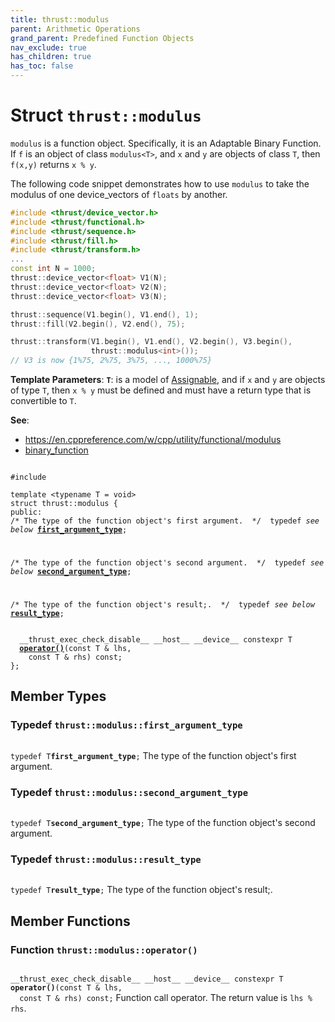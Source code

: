 ```yaml
---
title: thrust::modulus
parent: Arithmetic Operations
grand_parent: Predefined Function Objects
nav_exclude: true
has_children: true
has_toc: false
---
```


# Struct `thrust::modulus`

<code>modulus</code> is a function object. Specifically, it is an Adaptable Binary Function. If <code>f</code> is an object of class <code>modulus&lt;T&gt;</code>, and <code>x</code> and <code>y</code> are objects of class <code>T</code>, then <code>f(x,y)</code> returns <code>x % y</code>.


The following code snippet demonstrates how to use <code>modulus</code> to take the modulus of one device_vectors of <code>floats</code> by another.



```cpp
#include <thrust/device_vector.h>
#include <thrust/functional.h>
#include <thrust/sequence.h>
#include <thrust/fill.h>
#include <thrust/transform.h>
...
const int N = 1000;
thrust::device_vector<float> V1(N);
thrust::device_vector<float> V2(N);
thrust::device_vector<float> V3(N);

thrust::sequence(V1.begin(), V1.end(), 1);
thrust::fill(V2.begin(), V2.end(), 75);

thrust::transform(V1.begin(), V1.end(), V2.begin(), V3.begin(),
                  thrust::modulus<int>());
// V3 is now {1%75, 2%75, 3%75, ..., 1000%75}
```

**Template Parameters**:
**`T`**: is a model of <a href="https://en.cppreference.com/w/cpp/named_req/CopyAssignable">Assignable</a>, and if <code>x</code> and <code>y</code> are objects of type <code>T</code>, then <code>x % y</code> must be defined and must have a return type that is convertible to <code>T</code>.

**See**:
* <a href="https://en.cppreference.com/w/cpp/utility/functional/modulus">https://en.cppreference.com/w/cpp/utility/functional/modulus</a>
* <a href="{{ site.baseurl }}/api/classes/structthrust_1_1binary__function.html">binary_function</a>

<code class="doxybook">
<span>#include <thrust/functional.h></span><br>
<span>template &lt;typename T = void&gt;</span>
<span>struct thrust::modulus {</span>
<span>public:</span><span class="doxybook-comment"><code>&nbsp;&nbsp;</code>
/* The type of the function object's first argument.  */</span><span>&nbsp;&nbsp;typedef <i>see below</i> <b><a href="{{ site.baseurl }}/api/classes/structthrust_1_1modulus.html#typedef-first-argument-type">first&#95;argument&#95;type</a></b>;</span>
<br>
<span class="doxybook-comment"><code>&nbsp;&nbsp;</code>
/* The type of the function object's second argument.  */</span><span>&nbsp;&nbsp;typedef <i>see below</i> <b><a href="{{ site.baseurl }}/api/classes/structthrust_1_1modulus.html#typedef-second-argument-type">second&#95;argument&#95;type</a></b>;</span>
<br>
<span class="doxybook-comment"><code>&nbsp;&nbsp;</code>
/* The type of the function object's result;.  */</span><span>&nbsp;&nbsp;typedef <i>see below</i> <b><a href="{{ site.baseurl }}/api/classes/structthrust_1_1modulus.html#typedef-result-type">result&#95;type</a></b>;</span>
<br>
<span>&nbsp;&nbsp;__thrust_exec_check_disable__ __host__ __device__ constexpr T </span><span>&nbsp;&nbsp;<b><a href="{{ site.baseurl }}/api/classes/structthrust_1_1modulus.html#function-operator()">operator()</a></b>(const T & lhs,</span>
<span>&nbsp;&nbsp;&nbsp;&nbsp;const T & rhs) const;</span>
<span>};</span>
</code>

## Member Types

<h3 id="typedef-first-argument-type">
Typedef <code>thrust::modulus::first&#95;argument&#95;type</code>
</h3>

<code class="doxybook">
<span>typedef T<b>first_argument_type</b>;</span></code>
The type of the function object's first argument. 

<h3 id="typedef-second-argument-type">
Typedef <code>thrust::modulus::second&#95;argument&#95;type</code>
</h3>

<code class="doxybook">
<span>typedef T<b>second_argument_type</b>;</span></code>
The type of the function object's second argument. 

<h3 id="typedef-result-type">
Typedef <code>thrust::modulus::result&#95;type</code>
</h3>

<code class="doxybook">
<span>typedef T<b>result_type</b>;</span></code>
The type of the function object's result;. 


## Member Functions

<h3 id="function-operator()">
Function <code>thrust::modulus::operator()</code>
</h3>

<code class="doxybook">
<span>__thrust_exec_check_disable__ __host__ __device__ constexpr T </span><span><b>operator()</b>(const T & lhs,</span>
<span>&nbsp;&nbsp;const T & rhs) const;</span></code>
Function call operator. The return value is <code>lhs % rhs</code>. 


